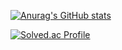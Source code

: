 

[![Anurag's GitHub stats](https://github-readme-stats.vercel.app/api?username=kjh1696)](https://github.com/anuraghazra/github-readme-stats)

[![Solved.ac Profile](http://mazassumnida.wtf/api/v2/generate_badge?boj=printer909)](https://solved.ac/printer909/)


